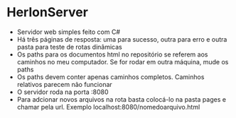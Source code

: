 # HerlonServer
<ul>
<li>Servidor web simples feito com C#</li>
<li>Há três páginas de resposta: uma para sucesso, outra para erro e outra pasta para teste de rotas dinâmicas</li>
<li>Os paths para os documentos html no repositório se referem aos caminhos no meu computador. Se for rodar em outra máquina, mude os paths</li>
<li>Os paths devem conter apenas caminhos completos. Caminhos relativos parecem não funcionar</li>
<li>O servidor roda na porta :8080</li>
<li>Para adcionar novos arquivos na rota basta colocá-lo na pasta pages e chamar pela url. Exemplo localhost:8080/nomedoarquivo.html</li>
</ul>
